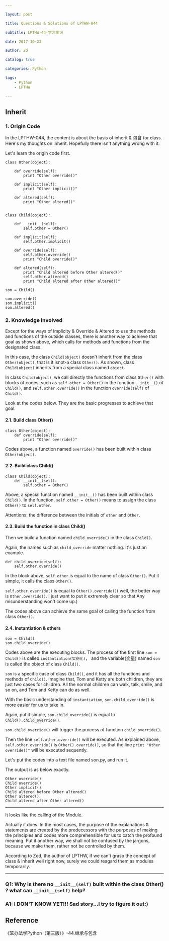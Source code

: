 ```yaml
---

layout: post

title: Questions & Solutions of LPTHW-044

subtitle: LPTHW-44-学习笔记

date: 2017-10-23

author: Zd

catalog: true

categories: Python

tags:
    - Python
    - LPTHW

---
```


## Inherit 

### 1. Origin Code

In the LPTHW-044, the content is about the basis of inherit & 包含 for class. Here's my thoughts on inherit. Hopefully there isn't anything wrong with it.

Let's learn the origin code first.

```
class Other(object):
	    
    def override(self):
        print "Other override()"
	    
    def implicit(self):
        print "Other implicit()"
	    
    def altered(self):
        print "Other altered()"
	
	
class Child(object):
	    
    def __init__(self):
        self.other = Other()
	    
    def implicit(self):
        self.other.implicit()
	
    def override(self):
        self.other.override()
        print "Child override()"
	        
    def altered(self):
        print "Child altered before Other altered()"
        self.other.altered()
        print "Child altered after Other altered()"
	
son = Child()

son.override()
son.implicit()
son.altered()
```

### 2. Knowledge Involved
Except for the ways of Implicity & Override & Altered to use the methods and functions of the outside classes, there is another way to achieve that goal as shown above, which calls for methods and functions from the designated class.

In this case, the class `Child(object)` doesn't inherit from the class `Other(object)`, that is it isnot-a class `Other()`. As shown, class `Child(object)` inherits from a special class named `object`.

In class `Child(object)`, we call directly the functions from class `Other()` with blocks of codes, such as `self.other = Other()` in the function `__init__()` of `Child()`, and `self.other.override()` in the function `override(self)` of `Child()`.

Look at the codes below. They are the basic progresses to achieve that goal.

#### 2.1. Build class Other()

```
class Other(object):
    def override(self):
        print "Other override()"
```

Codes above, a function named `override()` has been built within class `Other(object)`.

#### 2.2. Build class Child()

```
class Child(object):
    def __init__(self):
        self.other = Other()
```

Above, a special function named `__init__()` has been built within class `Child()`. In the function, `self.other = Other()` means to assign the class `Other()` to `self.other`.

Attentions: the difference between the initials of `other` and `Other`.

#### 2.3. Build the function in class Child()

Then we build a function named `child_override()` in the class `Child()`. 

Again, the names such as `child_override` matter nothing. It's just an example.

```
def child_override(self):
    self.other.override()
```

In the block above, `self.other` is equal to the name of class `Other()`. Put it simple, it calls the class `Other()`.

`self.other.override()` is equal to `Other().override()`( well, the better way is `Other.override()`. I just want to put it extremely clear so that Any misunderstanding won't come up.)

The codes above can achieve the same goal of calling the function from class `Other()`.

#### 2.4. Instantiation & others

```
son = Child()
son.child_override()

```

Codes above are the executing blocks. The process of the first line `son = Child()` is called `instantiation(实例化)`， and the variable(变量) named `son` is called the object of class `Child()`.

`son` is a specific case of class `Child()`, and it has all the functions and methods of `Child()`. Imagine that, Tom and Ketty are both children, they are just two cases for children. All the normal children can walk, talk, smile, and so on, and Tom and Ketty can do as well.

With the basic understanding of `instantiation`, `son.child_override()` is more easier for us to take in.

Again, put it simple, `son.child_override()` is equal to `Child().child_override()`.

`son.child_override()` will trigger the process of function `child_override()`.

Then the line `self.other.override()` will be executed. As explained above, `self.other.override()` is `Other().override()`, so that the line `print "Other override()"` will be executed sequently.

Let's put the codes into a text file named son.py, and run it.

The output is as below exactly.

```
Other override()
Child override()
Other implicit()
Child altered before Other altered()
Other altered()
Child altered after Other altered()
```

---

It looks like the calling of the Module.

Actually it does. In the most cases, the purpose of the explanations & statements are created by the predecessors with the purposes of making the principles and codes more comprehensible for us to catch the profound meaning. Put it another way, we shall not be confused by the jargons, because we make them, rather not be controlled by them.

According to Zed, the author of LPTHW, if we can't grasp the concept of class & inherit well right now, surely we could reagard them as modules temporarily.

---


### Q1: Why is there no `__init__(self)` built within the class Other() ? what can `__init__(self)` help?

### A1: I DON'T KNOW YET!!! Sad story...I try to figure it out:)


## Reference
《笨办法学Python（第三版）》-44.继承与包含